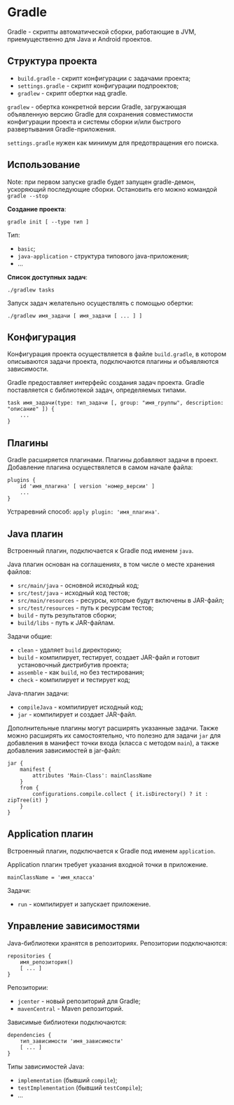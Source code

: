 Gradle
======

Gradle - скрипты автоматической сборки, работающие в JVM, приемущественно для Java и Android
    проектов.

Структура проекта
-----------------

 * `build.gradle` - скрипт конфигурации с задачами проекта;
 * `settings.gradle` - скрипт конфигурации подпроектов;
 * `gradlew` - скрипт обертки над gradle.

`gradlew` - обертка конкретной версии Gradle, загружающая объявленную версию Gradle для сохранения
    совместимости конфигурации проекта и системы сборки и/или быстрого развертывания
    Gradle-приложения.

`settings.gradle` нужен как минимум для предотвращения его поиска.

Использование
-------------

Note: при первом запуске gradle будет запущен gradle-демон, ускоряющий последующие сборки.
    Остановить его можно командой `gradle --stop`

__Создание проекта__:

    gradle init [ --type тип ]

Тип:

 * `basic`;
 * `java-application` - структура типового java-приложения;
 * ...

__Список доступных задач__:

    ./gradlew tasks

Запуск задач желательно осуществлять с помощью обертки:

    ./gradlew имя_задачи [ имя_задачи [ ... ] ]

Конфигурация
------------

Конфигурация проекта осуществляется в файле `build.gradle`, в котором описываются задачи проекта,
    подключаются плагины и объявляются зависимости.

Gradle предоставляет интерфейс создания задач проекта. Gradle поставляется с библиотекой задач,
    определяемых типами.

    task имя_задачи(type: тип_задачи [, group: "имя_группы", description: "описание" ]) {
        ...
    }

Плагины
-------

Gradle расширяется плагинами. Плагины добавляют задачи в проект. Добавление плагина осуществялется в
    самом начале файла:

    plugins {
        id 'имя_плагина' [ version 'номер_версии' ]
        ...
    }

Устраревний способ: `apply plugin: 'имя_плагина'`.

Java плагин
-----------

Встроенный плагин, подключается к Gradle под именем `java`.

Java плагин основан на соглашениях, в том числе о месте хранения файлов:

 * `src/main/java` - основной исходный код;
 * `src/test/java` - исходный код тестов;
 * `src/main/resources` - ресурсы, которые будут включены в JAR-файл;
 * `src/test/resources` - путь к ресурсам тестов;
 * `build` - путь результатов сборки;
 * `build/libs` - путь к JAR-файлам.

Задачи общие:

 * `clean` - удаляет `build` директорию;
 * `build` - компилирует, тестирует, создает JAR-файл и готовит установочный дистрибутив проекта;
 * `assemble` - как `build`, но без тестирования;
 * `check` - компилирует и тестирует код;

Java-плагин задачи:

 * `compileJava` - компилирует исходный код;
 * `jar` - компилирует и создает JAR-файл.

Дополнительные плагины могут расширять указанные задачи. Также можно расширять их самостоятельно,
    что полезно для задачи `jar` для добавления в манифест точки входа (класса с методом `main`),
    а также добавления зависимостей в jar-файл:

    jar {
        manifest {
            attributes 'Main-Class': mainClassName
        }
        from {
            configurations.compile.collect { it.isDirectory() ? it : zipTree(it) } 
        }
    }

Application плагин
------------------

Встроенный плагин, подключается к Gradle под именем `application`.

Application плагин требует указания входной точки в приложение.

    mainClassName = 'имя_класса'

Задачи:

 * `run` - компилирует и запускает приложение.

Управление зависимостями
------------------------

Java-библиотеки хранятся в репозиториях. Репозитории подключаются:

    repositories {
        имя_репозитория()
        [ ... ]
    }

Репозитории:

 * `jcenter` - новый репозиторий для Gradle;
 * `mavenCentral` - Maven репозиторий.

Зависимые библиотеки подключаются:

    dependencies {
        тип_зависимости 'имя_зависимости'
        [ ... ]
    }

Типы зависимостей Java:

 * `implementation` (бывший `compile`);
 * `testImplementation` (бывший `testCompile`);
 * ...
